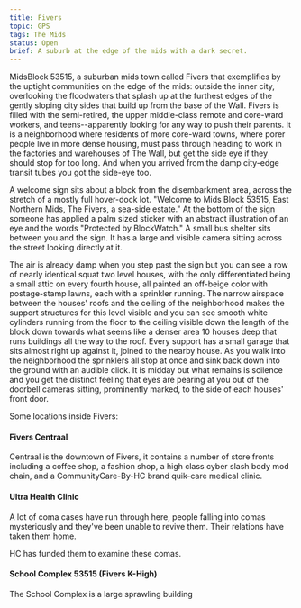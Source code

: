 ```yaml
---
title: Fivers
topic: GPS
tags: The Mids
status: Open
brief: A suburb at the edge of the mids with a dark secret. 
---
```


MidsBlock 53515, a suburban mids town called Fivers that exemplifies by the uptight communities on the edge of the mids: outside the inner city, overlooking the floodwaters that splash up at the furthest edges of the gently sloping city sides that build up from the base of the Wall. Fivers is filled with the semi-retired, the upper middle-class remote and core-ward workers, and teens--apparently looking for any way to push their parents. It is a neighborhood where residents of more core-ward towns, where porer people live in more dense housing, must pass through heading to work in the factories and warehouses of The Wall, but get the side eye if they should stop for too long. And when you arrived from the damp city-edge transit tubes you got the side-eye too. 

A welcome sign sits about a block from the disembarkment area, across the stretch of a mostly full hover-dock lot. "Welcome to Mids Block 53515, East Northern Mids, The Fivers, a sea-side estate." At the bottom of the sign someone has applied a palm sized sticker with an abstract illustration of an eye and the words "Protected by BlockWatch." A small bus shelter sits between you and the sign. It has a large and visible camera sitting across the street looking directly at it. 

The air is already damp when you step past the sign but you can see a row of nearly identical squat two level houses, with the only differentiated being a small attic on every fourth house, all painted an off-beige color with postage-stamp lawns, each with a sprinkler running. The narrow airspace between the houses' roofs and the ceiling of the neighborhood makes the support structures for this level visible and you can see smooth white cylinders running from the floor to the ceiling visible down the length of the block down towards what seems like a denser area 10 houses deep that runs buildings all the way to the roof. Every support has a small garage that sits almost right up against it, joined to the nearby house. As you walk into the neighborhood the sprinklers all stop at once and sink back down into the ground with an audible click. It is midday but what remains is scilence and you get the distinct feeling that eyes are pearing at you out of the doorbell cameras sitting, prominently marked, to the side of each houses' front door. 

Some locations inside Fivers:

#### Fivers Centraal

Centraal is the downtown of Fivers, it contains a number of store fronts including a coffee shop, a fashion shop, a high class cyber slash body mod chain, and a CommunityCare-By-HC brand quik-care medical clinic. 

#### Ultra Health Clinic

A lot of coma cases have run through here, people falling into comas mysteriously and they've been unable to revive them. Their relations have taken them home. 

HC has funded them to examine these comas.

#### School Complex 53515 (Fivers K-High)

The School Complex is a large sprawling building 
